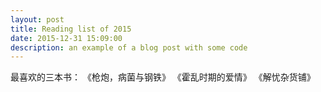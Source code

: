 ```yaml
---
layout: post
title: Reading list of 2015
date: 2015-12-31 15:09:00
description: an example of a blog post with some code
---
```

最喜欢的三本书：
《枪炮，病菌与钢铁》
《霍乱时期的爱情》
《解忧杂货铺》
